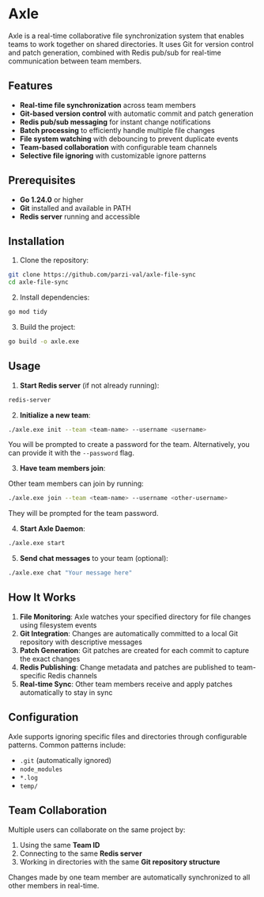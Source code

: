 # Axle

Axle is a real-time collaborative file synchronization system that enables teams to work together on shared directories. It uses Git for version control and patch generation, combined with Redis pub/sub for real-time communication between team members.

## Features

- **Real-time file synchronization** across team members
- **Git-based version control** with automatic commit and patch generation
- **Redis pub/sub messaging** for instant change notifications
- **Batch processing** to efficiently handle multiple file changes
- **File system watching** with debouncing to prevent duplicate events
- **Team-based collaboration** with configurable team channels
- **Selective file ignoring** with customizable ignore patterns

## Prerequisites

- **Go 1.24.0** or higher
- **Git** installed and available in PATH
- **Redis server** running and accessible

## Installation

1. Clone the repository:

```bash
git clone https://github.com/parzi-val/axle-file-sync
cd axle-file-sync
```

2. Install dependencies:

```bash
go mod tidy
```

3. Build the project:

```bash
go build -o axle.exe
```

## Usage

1. **Start Redis server** (if not already running):

```bash
redis-server
```

2. **Initialize a new team**:

```bash
./axle.exe init --team <team-name> --username <username>
```

You will be prompted to create a password for the team. Alternatively, you can provide it with the `--password` flag.

3. **Have team members join**:

Other team members can join by running:
```bash
./axle.exe join --team <team-name> --username <other-username>
```
They will be prompted for the team password.

4. **Start Axle Daemon**:

```bash
./axle.exe start
```

5. **Send chat messages** to your team (optional):

```bash
./axle.exe chat "Your message here"
```

## How It Works

1. **File Monitoring**: Axle watches your specified directory for file changes using filesystem events
2. **Git Integration**: Changes are automatically committed to a local Git repository with descriptive messages
3. **Patch Generation**: Git patches are created for each commit to capture the exact changes
4. **Redis Publishing**: Change metadata and patches are published to team-specific Redis channels
5. **Real-time Sync**: Other team members receive and apply patches automatically to stay in sync

## Configuration

Axle supports ignoring specific files and directories through configurable patterns. Common patterns include:

- `.git` (automatically ignored)
- `node_modules`
- `*.log`
- `temp/`

## Team Collaboration

Multiple users can collaborate on the same project by:

1. Using the same **Team ID**
2. Connecting to the same **Redis server**
3. Working in directories with the same **Git repository structure**

Changes made by one team member are automatically synchronized to all other members in real-time.
